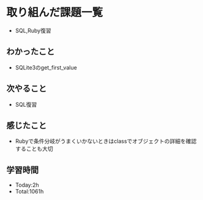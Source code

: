 # 取り組んだ課題一覧
- SQL,Ruby復習
## わかったこと
- SQLite3のget_first_value
## 次やること
- SQL復習
## 感じたこと
- Rubyで条件分岐がうまくいかないときはclassでオブジェクトの詳細を確認することも大切
## 学習時間
- Today:2h
- Total:1061h
